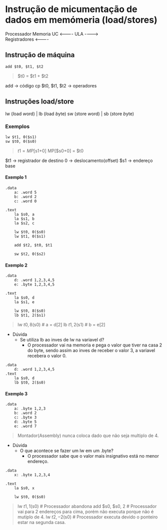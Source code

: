 # Instrução de micumentação de dados em memómeria (load/stores)

Processador		Memoria
UC 	   	<----
ULA 		---->	
Registradores   <----

## Instrução de máquina

```Assembly
add $t0, $t1, $t2
``` 

> $t0 =  $t1 + $t2

add -> código cp
$t0, $t1, $t2 -> operadores

## Instruções load/store
lw (*l*oad *w*ord)	|	lb (*l*oad *b*yte)
sw (*s*tore *w*ord)	|	sb (*s*tore *b*yte)

### Exemplos

```Assembly
lw $t1, 0($s1)
sw $t0, 0($s0)
```

> $t1 = MP[$s1+0]
> MP[$s0+0] = $t0

$t1 -> registrador de destino
0 -> deslocamento(offset)
$s1 -> endereço base

#### Exemplo 1
```Assembly
.data
	a: .word 5
	b: .word 2
	c: .word 0

.text
	la $s0, a
	la $s1, b
	la $s2, c

	lw $t0, 0($s0)
	lw $t1, 0($s1)

	add $t2, $t0, $t1

	sw $t2, 0($s2)	
```

#### Exemplo 2

```Assembly
.data
	d: .word 1,2,3,4,5
	e: .byte 1,2,3,4,5

.text
	la $s0, d
	la $s1, e

	lw $t0, 8($s0)
	lb $t1, 2($s1)
```
> lw $t0, 8($s0) # a = d[2]
> lb $t1, 2($s1) # b = e[2]

- Dúvida
	- Se utiliza lb ao inves de lw na variavel d?
		- O processador vai na memoria e pega o valor que tiver na casa 2 do byte, sendo assim ao inves de receber o valor 3, a variavel recebera o valor 0.

```Assembly
.data
	d: .word 1,2,3,4,5
.text
	la $s0, d
	lb $t0, 2($s0)
```

#### Exemplo 3

```Assembly
.data
	a: .byte 1,2,3
	b: .word 2
	c: .byte 3
	d: .byte 5
	e: .word 7
```

> Montador(Assembly) nunca coloca dado que não seja multiplo de 4.

- Dúvida
	- O que acontece se fazer um lw em um .byte?
		- O processador sabe que o valor mais insignativo está no menor endereço.

```Assembly
.data
	x: .byte 1,2,3,4

.text
	la $s0, x
	
	lw $t0, 0($s0)
```
> lw $t1, 1($s0) # Processador abandona
> add $s0, $s0, 2 # Processador vai para 2 endereços para cima, porém não executa porque não é mutiplo de 4.
> lw $t2, -2($s0) # Processador executa devido o ponteiro estar na segunda casa. 

